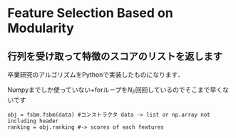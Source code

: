 # Feature Selection Based on Modularity

## 行列を受け取って特徴のスコアのリストを返します

卒業研究のアルゴリズムをPythonで実装したものになります．

Numpyまでしか使っていない+forループを$N_F$回回しているのでそこまで早くないです

    obj = fsbm.fsbm(data) #コンストラクタ data -> list or np.array not including header
    ranking = obj.ranking #-> scores of each features

